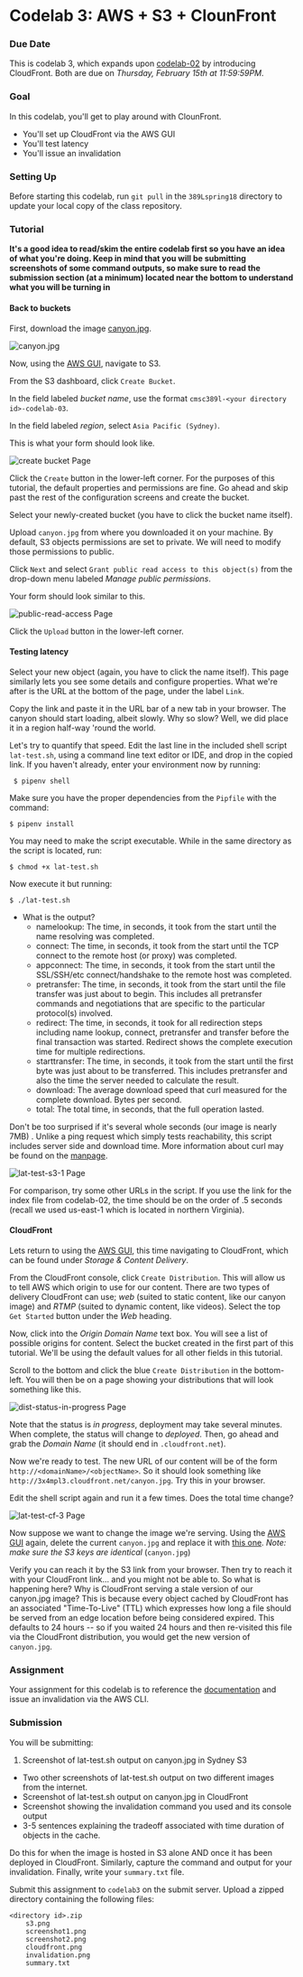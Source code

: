 # Codelab 3: AWS + S3 + ClounFront

### Due Date

This is codelab 3, which expands upon [codelab-02](../codelab-02/README.md) by introducing CloudFront. Both are due on *Thursday, February 15th at 11:59:59PM*.

### Goal

In this codelab, you'll get to play around with ClounFront.
- You'll set up CloudFront via the AWS GUI
- You'll test latency 
- You'll issue an invalidation

### Setting Up

Before starting this codelab, run `git pull` in the `389Lspring18` directory to update your local copy of the class repository.

### Tutorial

**It's a good idea to read/skim the entire codelab first so you have an idea of what you're doing. Keep in mind that you will be submitting screenshots of some command outputs, so make sure to read the submission section (at a minimum) located near the bottom to understand what you will be turning in**

#### Back to buckets

First, download the image [canyon.jpg](../../../media/codelabs/codelab-03/canyon.jpg).

![canyon.jpg](../../../media/codelabs/codelab-03/canyon.jpg)

Now, using the [AWS GUI](https://console.aws.amazon.com/console/home?region=us-east-1#), navigate to S3.

From the S3 dashboard, click `Create Bucket`.

In the field labeled *bucket name*, use the format `cmsc389l-<your directory id>-codelab-03`.

In the field labeled *region*, select `Asia Pacific (Sydney)`.

This is what your form should look like.

![create bucket Page](../../../media/codelabs/codelab-03/create-bucket.png)

Click the `Create` button in the lower-left corner. For the purposes of this tutorial, the default properties and permissions are fine. Go ahead and skip past the rest of the configuration screens and create the bucket.

Select your newly-created bucket (you have to click the bucket name itself).

Upload `canyon.jpg` from where you downloaded it on your machine. By default, S3 objects permissions are set to private. We will need to modify those permissions to public.

Click `Next` and select `Grant public read access to this object(s)` from the drop-down menu labeled *Manage public permissions*.

Your form should look similar to this.

![public-read-access Page](../../../media/codelabs/codelab-03/public-read-access.png)

Click the `Upload` button in the lower-left corner.

#### Testing latency

Select your new object (again, you have to click the name itself). This page similarly lets you see some details and configure properties. What we're after is the URL at the bottom of the page, under the label `Link`.

Copy the link and paste it in the URL bar of a new tab in your browser. The canyon should start loading, albeit slowly. Why so slow? Well, we did place it in a region half-way 'round the world. 

Let's try to quantify that speed. Edit the last line in the included shell script `lat-test.sh`, using a command line text editor or IDE, and drop in the copied link. If you haven't already, enter your environment now by running:

```
 $ pipenv shell
```

Make sure you have the proper dependencies from the `Pipfile` with the command:

```
$ pipenv install
```

You may need to make the script executable. While in the same directory as the script is located, run:

```
$ chmod +x lat-test.sh
``` 

Now execute it but running:

```
$ ./lat-test.sh
```

- What is the output?
	- namelookup: The time, in seconds, it took from the start until the name resolving was completed.
	- connect: The time, in seconds, it took from the start until the TCP connect to the remote host (or proxy) was completed.
    - appconnect: The time, in seconds, it took from the start until the SSL/SSH/etc connect/handshake to the remote host was completed.
    - pretransfer: The time, in seconds, it took from the start until the file transfer was just about to begin. This includes all pretransfer commands and negotiations that are specific to the particular protocol(s) involved.
    - redirect: The time, in seconds, it took for all redirection steps including name lookup, connect, pretransfer and transfer before the final transaction was started. Redirect shows the complete execution time for multiple redirections.
    - starttransfer: The time, in seconds, it took from the start until the first byte was just about to be transferred. This includes pretransfer and also the time the server needed to calculate the result.
    - download: The average download speed that curl measured for the complete download. Bytes per second.
    - total: The total time, in seconds, that the full operation lasted.

Don't be too surprised if it's several whole seconds (our image is nearly 7MB) . Unlike a ping request which simply tests reachability, this script includes server side and download time. More information about curl may be found on the [manpage](https://curl.haxx.se/docs/manpage.html).

![lat-test-s3-1 Page](../../../media/codelabs/codelab-03/lat-test-s3-1.png)

For comparison, try some other URLs in the script. If you use the link for the index file from codelab-02, the time should be on the order of .5 seconds (recall we used us-east-1 which is located in northern Virginia).

#### CloudFront

Lets return to using the [AWS GUI](https://console.aws.amazon.com/console/home?region=us-east-1#), this time navigating to CloudFront, which can be found under *Storage & Content Delivery*.

From the CloudFront console, click `Create Distribution`. This will allow us to tell AWS which origin to use for our content. There are two types of delivery CloudFront can use; *web* (suited to static content, like our canyon image) and *RTMP* (suited to dynamic content, like videos). Select the top `Get Started` button under the _Web_ heading.

Now, click into the *Origin Domain Name* text box. You will see a list of possible origins for content. Select the bucket created in the first part of this tutorial. We'll be using the default values for all other fields in this tutorial.

Scroll to the bottom and click the blue `Create Distribution` in the bottom-left. You will then be on a page showing your distributions that will look something like this.

![dist-status-in-progress Page](../../../media/codelabs/codelab-03/dist-status-in-progress.png)

Note that the status is *in progress*, deployment may take several minutes. When complete, the status will change to *deployed*. Then, go ahead and grab the _Domain Name_ (it should end in `.cloudfront.net`).

Now we're ready to test. The new URL of our content will be of the form `http://<domainName>/<objectName>`. So it should look something like `http://3x4mpl3.cloudfront.net/canyon.jpg`. Try this in your browser.

Edit the shell script again and run it a few times. Does the total time change?

![lat-test-cf-3 Page](../../../media/codelabs/codelab-03/lat-test-cf-3.png)

Now suppose we want to change the image we're serving. Using the [AWS GUI](https://console.aws.amazon.com/console/home?region=us-east-1#) again, delete the current `canyon.jpg` and replace it with [this one](https://s3.amazonaws.com/cmsc389l-ialock-lab3/canyon.jpg). *Note: make sure the S3 keys are identical* (`canyon.jpg`) 

Verify you can reach it by the S3 link from your browser. Then try to reach it with your CloudFront link... and you might not be able to. So what is happening here? Why is CloudFront serving a stale version of our canyon.jpg image? This is because every object cached by CloudFront has an associated "Time-To-Live" (TTL) which expresses how long a file should be served from an edge location before being considered expired. This defaults to 24 hours -- so if you waited 24 hours and then re-visited this file via the CloudFront distribution, you would get the new version of `canyon.jpg`.

### Assignment

Your assignment for this codelab is to reference the [documentation](https://docs.aws.amazon.com/AmazonCloudFront/latest/DeveloperGuide/AddRemoveReplaceObjects.html) and issue an invalidation via the AWS CLI.

### Submission

You will be submitting:
1. Screenshot of lat-test.sh output on canyon.jpg in Sydney S3
- Two other screenshots of lat-test.sh output on two different images from the internet.
- Screenshot of lat-test.sh output on canyon.jpg in CloudFront
- Screenshot showing the invalidation command you used and its console output
- 3-5 sentences explaining the tradeoff associated with time duration of objects in the cache.

Do this for when the image is hosted in S3 alone AND once it has been deployed in CloudFront. Similarly, capture the command and output for your invalidation. Finally, write your `summary.txt` file.

Submit this assignment to `codelab3` on the submit server. Upload a zipped directory containing the following files:

```
<directory id>.zip
	s3.png
	screenshot1.png 
	screenshot2.png 
	cloudfront.png
	invalidation.png 
	summary.txt
```